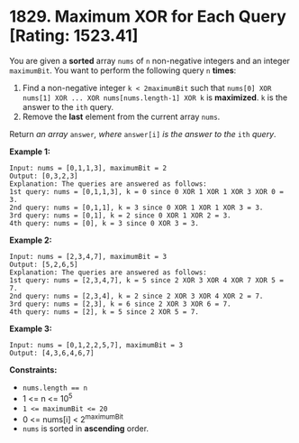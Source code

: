 # 1829. Maximum XOR for Each Query [Rating: 1523.41]

You are given a **sorted** array `nums` of `n` non-negative integers and an integer `maximumBit`. You want to perform the following query `n` **times**:

1. Find a non-negative integer `k < 2maximumBit` such that `nums[0] XOR nums[1] XOR ... XOR nums[nums.length-1] XOR k` is **maximized**. `k` is the answer to the `ith` query.
2. Remove the **last** element from the current array `nums`.

Return *an array* `answer`*, where* `answer[i]` *is the answer to the* `ith` *query*.

 

**Example 1:**

```
Input: nums = [0,1,1,3], maximumBit = 2
Output: [0,3,2,3]
Explanation: The queries are answered as follows:
1st query: nums = [0,1,1,3], k = 0 since 0 XOR 1 XOR 1 XOR 3 XOR 0 = 3.
2nd query: nums = [0,1,1], k = 3 since 0 XOR 1 XOR 1 XOR 3 = 3.
3rd query: nums = [0,1], k = 2 since 0 XOR 1 XOR 2 = 3.
4th query: nums = [0], k = 3 since 0 XOR 3 = 3.
```

**Example 2:**

```
Input: nums = [2,3,4,7], maximumBit = 3
Output: [5,2,6,5]
Explanation: The queries are answered as follows:
1st query: nums = [2,3,4,7], k = 5 since 2 XOR 3 XOR 4 XOR 7 XOR 5 = 7.
2nd query: nums = [2,3,4], k = 2 since 2 XOR 3 XOR 4 XOR 2 = 7.
3rd query: nums = [2,3], k = 6 since 2 XOR 3 XOR 6 = 7.
4th query: nums = [2], k = 5 since 2 XOR 5 = 7.
```

**Example 3:**

```
Input: nums = [0,1,2,2,5,7], maximumBit = 3
Output: [4,3,6,4,6,7]
```

 

**Constraints:**

- `nums.length == n`
- 1 <= n <= 10<sup>5</sup>
- `1 <= maximumBit <= 20`
- 0 <= nums[i] < 2<sup>maximumBit</sup>
- `nums` is sorted in **ascending** order.

